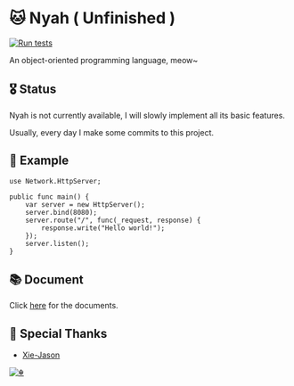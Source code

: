# 🐱 Nyah ( Unfinished )

[![Run tests](https://github.com/EnabledFish/Nyah/actions/workflows/UnitTest.yml/badge.svg?branch=main)](https://github.com/EnabledFish/Nyah/actions/workflows/run-tests.yml)

An object-oriented programming language, meow~

## 🎖️ Status

Nyah is not currently available, I will slowly implement all its basic features.

Usually, every day I make some commits to this project.

## 🔮 Example

```nyah
use Network.HttpServer;

public func main() {
    var server = new HttpServer();
    server.bind(8080);
    server.route("/", func(_request, response) {
        response.write("Hello world!");
    });
    server.listen();
}
```

## 📚 Document

Click [here](Document/README.md) for the documents.

## 🥳 Special Thanks

- [Xie-Jason](https://github.com/Xie-Jason)

[![☬](https://komarev.com/ghpvc/?username=EnabledFish&stype=flat&label=ViewedTimes)](https://github.com/EnabledFish)
